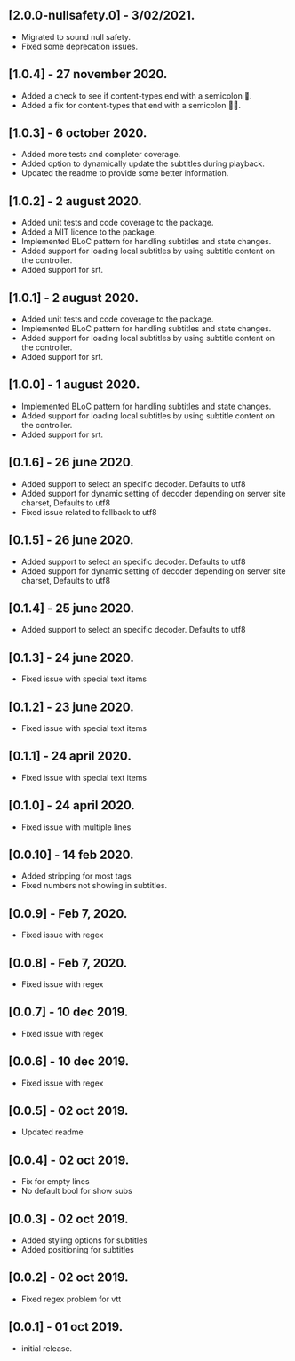 ## [2.0.0-nullsafety.0] - 3/02/2021.

* Migrated to sound null safety.
* Fixed some deprecation issues.

## [1.0.4] - 27 november 2020.

* Added a check to see if content-types end with a semicolon 👀.  
* Added a fix for content-types that end with a semicolon 👨‍🔧.

## [1.0.3] - 6 october 2020.

* Added more tests and completer coverage.
* Added option to dynamically update the subtitles during playback. 
* Updated the readme to provide some better information.

## [1.0.2] - 2 august 2020.

* Added unit tests and code coverage to the package.
* Added a MIT licence to the package.
* Implemented BLoC pattern for handling subtitles and state changes.
* Added support for loading local subtitles by using subtitle content on the controller.
* Added support for srt.

## [1.0.1] - 2 august 2020.

* Added unit tests and code coverage to the package.
* Implemented BLoC pattern for handling subtitles and state changes.
* Added support for loading local subtitles by using subtitle content on the controller.
* Added support for srt.

## [1.0.0] - 1 august 2020.

* Implemented BLoC pattern for handling subtitles and state changes.
* Added support for loading local subtitles by using subtitle content on the controller.
* Added support for srt.

## [0.1.6] - 26 june 2020.

* Added support to select an specific decoder. Defaults to utf8
* Added support for dynamic setting of decoder depending on server site charset, Defaults to utf8
* Fixed issue related to fallback to utf8

## [0.1.5] - 26 june 2020.

* Added support to select an specific decoder. Defaults to utf8
* Added support for dynamic setting of decoder depending on server site charset, Defaults to utf8

## [0.1.4] - 25 june 2020.

* Added support to select an specific decoder. Defaults to utf8

## [0.1.3] - 24 june 2020.

* Fixed issue with special text items

## [0.1.2] - 23 june 2020.

* Fixed issue with special text items

## [0.1.1] - 24 april 2020.

* Fixed issue with special text items

## [0.1.0] - 24 april 2020.

* Fixed issue with multiple lines

## [0.0.10] - 14 feb 2020.

* Added stripping for most tags
* Fixed numbers not showing in subtitles.

## [0.0.9] - Feb 7, 2020.

* Fixed issue with regex

## [0.0.8] - Feb 7, 2020.

* Fixed issue with regex

## [0.0.7] - 10 dec 2019.

* Fixed issue with regex

## [0.0.6] - 10 dec 2019.

* Fixed issue with regex

## [0.0.5] - 02 oct 2019.

* Updated readme 

## [0.0.4] - 02 oct 2019.

* Fix for empty lines
* No default bool for show subs

## [0.0.3] - 02 oct 2019.

* Added styling options for subtitles 
* Added positioning for subtitles 

## [0.0.2] - 02 oct 2019.

* Fixed regex problem for vtt

## [0.0.1] - 01 oct 2019.

* initial release.
